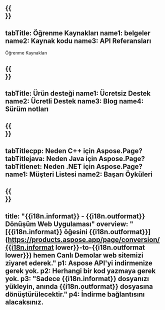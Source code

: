 ﻿---
translation: true
deploy: false
---

{{<section learningresources>}}
---
tabTitle: Öğrenme Kaynakları
name1: belgeler
name2: Kaynak kodu
name3: API Referansları
---

Öğrenme Kaynakları

{{<section support>}}
---
tabTitle: Ürün desteği
name1: Ücretsiz Destek
name2: Ücretli Destek
name3: Blog
name4: Sürüm notları
---

{{<section why>}}
---
tabTitlecpp: Neden C++ için Aspose.Page?
tabTitlejava: Neden Java için Aspose.Page?
tabTitlenet: Neden .NET için Aspose.Page?
name1: Müşteri Listesi
name2: Başarı Öyküleri
---

{{<section widgetbackup>}}
---
title: "{{i18n.informat}} - {{i18n.outformat}} Dönüşüm Web Uygulaması"
overview: "[{{i18n.informat}} öğesini {{i18n.outformat}}](https://products.aspose.app/page/conversion/{{i18n.informat lower}}-to-{{i18n.outformat lower}}) hemen Canlı Demolar web sitemizi ziyaret ederek."
p1: Aspose API'yi indirmenize gerek yok.
p2: Herhangi bir kod yazmaya gerek yok.
p3: "Sadece {{i18n.informat}} dosyanızı yükleyin, anında {{i18n.outformat}} dosyasına dönüştürülecektir."
p4: İndirme bağlantısını alacaksınız.
---